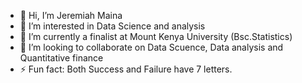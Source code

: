- 👋 Hi, I’m Jeremiah Maina
- 👀 I’m interested in Data Science and analysis
- 🌱 I’m currently a finalist at Mount Kenya University (Bsc.Statistics) 
- 💞️ I’m looking to collaborate on Data Scuence, Data analysis and Quantitative finance
- ⚡ Fun fact: Both Success and Failure have 7 letters.

<!---
Kingjey254/Kingjey254 is a ✨ special ✨ repository because its `README.md` (this file) appears on your GitHub profile.
You can click the Preview link to take a look at your changes.
--->
